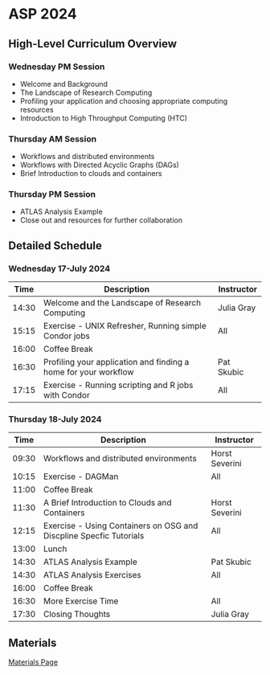 # ASP 2024

## High-Level Curriculum Overview

### Wednesday PM Session

   * Welcome and Background
   * The Landscape of Research Computing
   * Profiling your application and choosing appropriate computing resources
   * Introduction to High Throughput Computing (HTC)
   
### Thursday AM Session

   * Workflows and distributed environments
   * Workflows with Directed Acyclic Graphs (DAGs)
   * Brief Introduction to clouds and containers
   
### Thursday PM Session

   * ATLAS Analysis Example
   * Close out and resources for further collaboration
   
## Detailed Schedule

### Wednesday 17-July 2024

| Time  | Description                                                         | Instructor       |
|-------|---------------------------------------------------------------------|------------------|
| 14:30 | Welcome and the Landscape of Research Computing                     | Julia Gray       |
| 15:15 | Exercise - UNIX Refresher, Running simple Condor jobs               | All              |
| 16:00 | Coffee Break                                                        |                  |
| 16:30 | Profiling your application and finding a home for your workflow     | Pat Skubic       |
| 17:15 | Exercise - Running scripting and R jobs with Condor                 | All              |

### Thursday 18-July 2024

| Time  | Description                                                         | Instructor       |
|-------|---------------------------------------------------------------------|------------------|
| 09:30 | Workflows and distributed environments                              | Horst Severini   |
| 10:15 | Exercise - DAGMan                                                   | All              |
| 11:00 | Coffee Break                                                        |                  |
| 11:30 | A Brief Introduction to Clouds and Containers                       | Horst Severini   |
| 12:15 | Exercise - Using Containers on OSG and Discpline Specfic Tutorials  | All              |
| 13:00 | Lunch                                                               |                  |
| 14:30 | ATLAS Analysis Example                                              | Pat Skubic       |
| 14:30 | ATLAS Analysis Exercises                                            | All              |
| 16:00 | Coffee Break                                                        |                  |
| 16:30 | More Exercise Time                                                  | All              |
| 17:30 | Closing Thoughts                                                    | Julia Gray       |

## Materials

[Materials Page](/dosar/ASP2024/ASP2024_Materials/)
